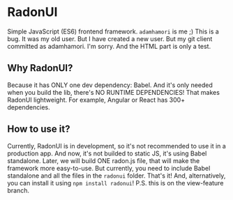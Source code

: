# RadonUI
Simple JavaScript (ES6) frontend framework.
`adamhamori` is me ;) This is a bug.
It was my old user. But I have created a new user.
But my git client committed as adamhamori. I'm sorry.
And the HTML part is only a test.
## Why RadonUI?
Because it has ONLY one dev dependency: Babel. And it's only needed when you
build the lib, there's NO RUNTIME DEPENDENCIES!
That makes RadonUI lightweight.
For example, Angular or React has 300+ dependencies.
## How to use it?
Currently, RadonUI is in development, so it's not recommended
to use it in a production app. And now, it's not builded to static JS,
it's using Babel standalone. Later, we will build ONE radon.js file,
that will make the framework more easy-to-use.
But currently, you need to include Babel standalone and all the files
in the `radonui` folder. That's it!
And, alternatively, you can install it using `npm install radonui`!
P.S. this is on the view-feature branch.
